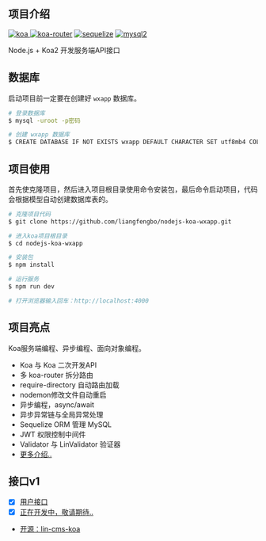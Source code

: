 ## 项目介绍
[![koa](https://img.shields.io/badge/koa-%5E2.7.0-brightgreen.svg) ](https://www.npmjs.com/package/koa)
[![koa-router](https://img.shields.io/badge/koa--router-%5E7.4.0-brightgreen.svg)](https://www.npmjs.com/package/koa-router)
[![sequelize](https://img.shields.io/badge/sequelize-%5E5.6.1-brightgreen.svg)](https://www.npmjs.com/package/sequelize)
[![mysql2](https://img.shields.io/badge/mysql2-%5E1.6.5-brightgreen.svg)](https://www.npmjs.com/package/mysql2)

Node.js + Koa2 开发服务端API接口

## 数据库

启动项目前一定要在创建好 `wxapp` 数据库。

``` bash
# 登录数据库
$ mysql -uroot -p密码

# 创建 wxapp 数据库
$ CREATE DATABASE IF NOT EXISTS wxapp DEFAULT CHARACTER SET utf8mb4 COLLATE utf8mb4_unicode_ci;
```

## 项目使用

首先使克隆项目，然后进入项目根目录使用命令安装包，最后命令启动项目，代码会根据模型自动创建数据库表的。

``` bash
# 克隆项目代码
$ git clone https://github.com/liangfengbo/nodejs-koa-wxapp.git

# 进入koa项目根目录
$ cd nodejs-koa-wxapp

# 安装包
$ npm install

# 运行服务
$ npm run dev

# 打开浏览器输入回车：http://localhost:4000
```

## 项目亮点

Koa服务端编程、异步编程、面向对象编程。

- Koa 与 Koa 二次开发API
- 多 koa-router 拆分路由
- require-directory 自动路由加载
- nodemon修改文件自动重启
- 异步编程，async/await
- 异步异常链与全局异常处理
- Sequelize ORM 管理 MySQL
- JWT 权限控制中间件
- Validator 与 LinValidator 验证器
- [更多介绍..](./doc/project.md)

## 接口v1

- [X] [用户接口](./doc/user.md)
- [x] [正在开发中，敬请期待..](###)
- [开源：lin-cms-koa](https://github.com/TaleLin/lin-cms-koa)
